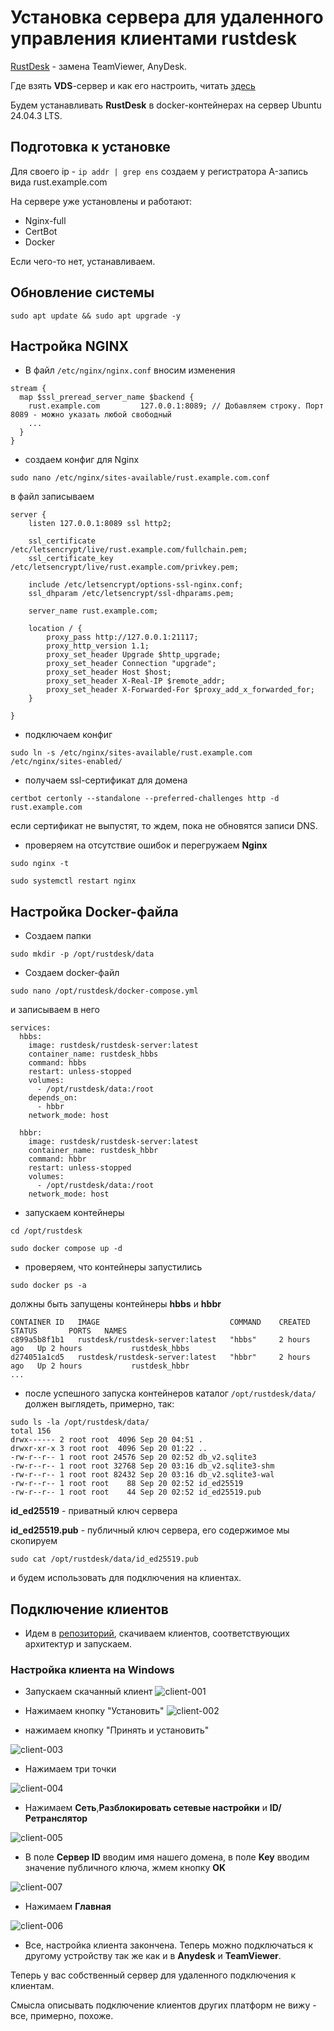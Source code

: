# Установка сервера для удаленного управления клиентами **rustdesk**

[RustDesk](https://rustdesk.com/) - замена TeamViewer, AnyDesk.

Где взять **VDS**-сервер и как его настроить, читать [здесь](https://github.com/margazun/vpn-xray-server)

Будем устанавливать **RustDesk** в docker-контейнерах на сервер Ubuntu 24.04.3 LTS.

## Подготовка к установке

Для своего ip - ```ip addr | grep ens``` создаем у регистратора A-запись вида rust.example.com

На сервере уже установлены и работают:

* Nginx-full
* CertBot
* Docker

Если чего-то нет, устанавливаем.


## Обновление системы

```
sudo apt update && sudo apt upgrade -y
```

## Настройка **NGINX**

* В файл ```/etc/nginx/nginx.conf``` вносим изменения

```
stream {
  map $ssl_preread_server_name $backend {
    rust.example.com         127.0.0.1:8089; // Добавляем строку. Порт 8089 - можно указать любой свободный 
    ...
  }
}
```

* создаем конфиг для Nginx

```
sudo nano /etc/nginx/sites-available/rust.example.com.conf
```

в файл записываем

```
server {
    listen 127.0.0.1:8089 ssl http2;
    
    ssl_certificate /etc/letsencrypt/live/rust.example.com/fullchain.pem;
    ssl_certificate_key /etc/letsencrypt/live/rust.example.com/privkey.pem;
    
    include /etc/letsencrypt/options-ssl-nginx.conf;
    ssl_dhparam /etc/letsencrypt/ssl-dhparams.pem;
    
    server_name rust.example.com;

    location / {
        proxy_pass http://127.0.0.1:21117;
        proxy_http_version 1.1;
        proxy_set_header Upgrade $http_upgrade;
        proxy_set_header Connection "upgrade";
        proxy_set_header Host $host;
        proxy_set_header X-Real-IP $remote_addr;
        proxy_set_header X-Forwarded-For $proxy_add_x_forwarded_for;
    }

}
```

* подключаем конфиг

```
sudo ln -s /etc/nginx/sites-available/rust.example.com /etc/nginx/sites-enabled/
```

* получаем ssl-сертификат для домена

```
certbot certonly --standalone --preferred-challenges http -d rust.example.com
```

если сертификат не выпустят, то ждем, пока не обновятся записи DNS.

* проверяем на отсутствие ошибок и перегружаем **Nginx**

```
sudo nginx -t
```

```
sudo systemctl restart nginx
```
## Настройка Docker-файла

* Создаем папки
```
sudo mkdir -p /opt/rustdesk/data
```

* Создаем docker-файл
```
sudo nano /opt/rustdesk/docker-compose.yml
```
и записываем в него

```
services:
  hbbs:
    image: rustdesk/rustdesk-server:latest
    container_name: rustdesk_hbbs
    command: hbbs
    restart: unless-stopped
    volumes:
      - /opt/rustdesk/data:/root
    depends_on:
      - hbbr
    network_mode: host

  hbbr:
    image: rustdesk/rustdesk-server:latest
    container_name: rustdesk_hbbr
    command: hbbr
    restart: unless-stopped
    volumes:
      - /opt/rustdesk/data:/root
    network_mode: host
```

* запускаем контейнеры
```
cd /opt/rustdesk
```
```
sudo docker compose up -d
```

* проверяем, что контейнеры запустились
```
sudo docker ps -a
```
должны быть запущены контейнеры **hbbs** и **hbbr**
```
CONTAINER ID   IMAGE                             COMMAND    CREATED       STATUS       PORTS   NAMES
c899a5b8f1b1   rustdesk/rustdesk-server:latest   "hbbs"     2 hours ago   Up 2 hours           rustdesk_hbbs
d274051a1cd5   rustdesk/rustdesk-server:latest   "hbbr"     2 hours ago   Up 2 hours           rustdesk_hbbr
...
```

* после успешного запуска контейнеров каталог ```/opt/rustdesk/data/``` должен выглядеть, примерно, так:

```
sudo ls -la /opt/rustdesk/data/
total 156
drwx------ 2 root root  4096 Sep 20 04:51 .
drwxr-xr-x 3 root root  4096 Sep 20 01:22 ..
-rw-r--r-- 1 root root 24576 Sep 20 02:52 db_v2.sqlite3
-rw-r--r-- 1 root root 32768 Sep 20 03:16 db_v2.sqlite3-shm
-rw-r--r-- 1 root root 82432 Sep 20 03:16 db_v2.sqlite3-wal
-rw-r--r-- 1 root root    88 Sep 20 02:52 id_ed25519
-rw-r--r-- 1 root root    44 Sep 20 02:52 id_ed25519.pub

```

**id_ed25519** - приватный ключ сервера

**id_ed25519.pub** - публичный ключ сервера, его содержимое мы скопируем

```
sudo cat /opt/rustdesk/data/id_ed25519.pub
```

и будем использовать для подключения на клиентах.

## Подключение клиентов

* Идем в [репозиторий](https://github.com/rustdesk/rustdesk/releases/latest),
скачиваем клиентов, соответствующих архитектур и запускаем. 

### Настройка клиента на Windows

* Запускаем скачанный клиент
![client-001](images/windows-client-001.webp)

* Нажимаем кнопку "Установить"
![client-002](images/windows-client-002.webp)

* нажимаем кнопку "Принять и установить"

![client-003](images/windows-client-003.webp)

* Нажимаем три точки

![client-004](images/windows-client-004.webp)

* Нажимаем **Сеть**,**Разблокировать сетевые настройки** и **ID/Ретранслятор**

![client-005](images/windows-client-005.webp)

* В поле **Сервер ID** вводим имя нашего домена, в поле **Key** вводим значение публичного ключа, жмем кнопку **OK**

![client-007](images/windows-client-007.webp)

* Нажимаем **Главная**

![client-006](images/windows-client-006.webp)

* Все, настройка клиента закончена. Теперь можно подключаться к другому устройству так же как и в **Anydesk** и **TeamViewer**.

Теперь у вас собственный сервер для удаленного подключения к клиентам.

Смысла описывать подключение клиентов других платформ не вижу - все, примерно, похоже.


